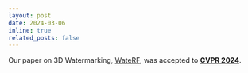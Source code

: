 ```yaml
---
layout: post
date: 2024-03-06
inline: true
related_posts: false
---
```


Our paper on 3D Watermarking, <a href="https://arxiv.org/abs/2405.02066" target="_blank">WateRF</a>, was accepted to <a href="https://cvpr.thecvf.com/Conferences/2024" target="_blank"><strong>CVPR 2024</strong></a>.
